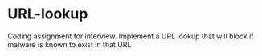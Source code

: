 # URL-lookup
Coding assignment for interview. Implement a URL lookup that will block if malware is known to exist in that URL
